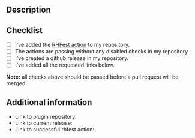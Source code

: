 <!--
  You are amazing! Thanks for contributing to our project!
  Please, DO NOT DELETE ANY TEXT from this template!
-->
## Description



## Checklist
<!--
    Put an `x` in the boxes that you have completed. You can
    also fill these out after creating the PR. If you're unsure
    about any of them, don't hesitate to ask. We're here to help!
-->

- [ ] I've added the [RHFest action](https://github.com/RotorHazard/rhfest-action) to my repository.
- [ ] The actions are passing without any disabled checks in my repository.
- [ ] I've created a github release in my repository.
- [ ] I've added all the requested links below.

**Note:** all checks above should be passed before a pull request will be merged.

## Additional information
<!--
    Details are important, and help us processing your PR.
    Please be sure to fill out additional details.
-->

- Link to plugin repository:
- Link to current release:
- Link to successful rhfest action:
